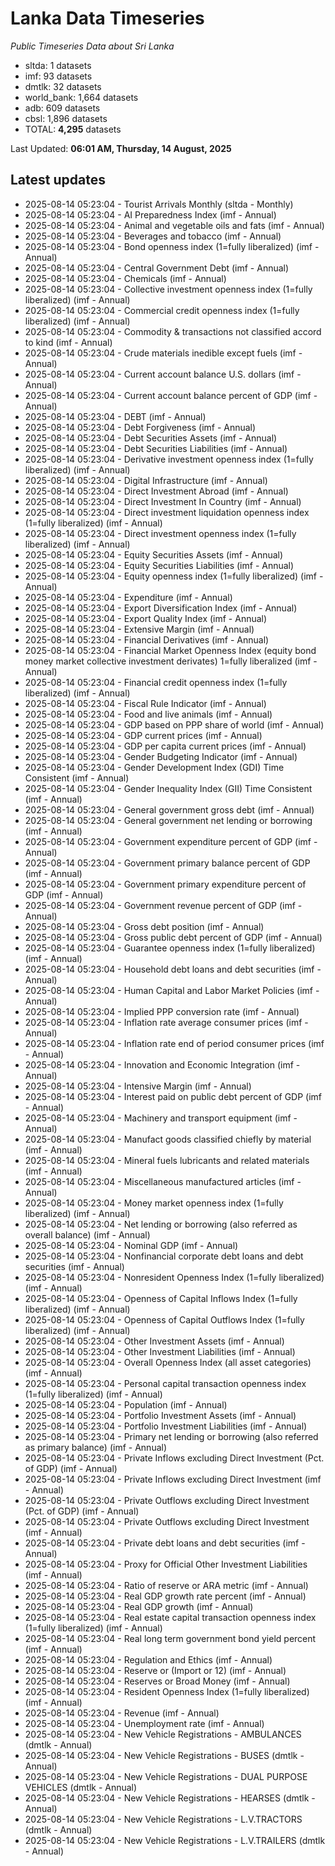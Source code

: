 # Lanka Data Timeseries
*Public Timeseries Data about Sri Lanka*

* sltda: 1 datasets
* imf: 93 datasets
* dmtlk: 32 datasets
* world_bank: 1,664 datasets
* adb: 609 datasets
* cbsl: 1,896 datasets
* TOTAL: **4,295** datasets

Last Updated: **06:01 AM, Thursday, 14 August, 2025**

## Latest updates

* 2025-08-14 05:23:04 - Tourist Arrivals Monthly (sltda - Monthly)
* 2025-08-14 05:23:04 - AI Preparedness Index (imf - Annual)
* 2025-08-14 05:23:04 - Animal and vegetable oils and fats (imf - Annual)
* 2025-08-14 05:23:04 - Beverages and tobacco (imf - Annual)
* 2025-08-14 05:23:04 - Bond openness index (1=fully liberalized) (imf - Annual)
* 2025-08-14 05:23:04 - Central Government Debt (imf - Annual)
* 2025-08-14 05:23:04 - Chemicals (imf - Annual)
* 2025-08-14 05:23:04 - Collective investment openness index (1=fully liberalized) (imf - Annual)
* 2025-08-14 05:23:04 - Commercial credit openness index (1=fully liberalized) (imf - Annual)
* 2025-08-14 05:23:04 - Commodity & transactions not classified accord to kind (imf - Annual)
* 2025-08-14 05:23:04 - Crude materials inedible except fuels (imf - Annual)
* 2025-08-14 05:23:04 - Current account balance U.S. dollars (imf - Annual)
* 2025-08-14 05:23:04 - Current account balance percent of GDP (imf - Annual)
* 2025-08-14 05:23:04 - DEBT (imf - Annual)
* 2025-08-14 05:23:04 - Debt Forgiveness (imf - Annual)
* 2025-08-14 05:23:04 - Debt Securities Assets (imf - Annual)
* 2025-08-14 05:23:04 - Debt Securities Liabilities (imf - Annual)
* 2025-08-14 05:23:04 - Derivative investment openness index (1=fully liberalized) (imf - Annual)
* 2025-08-14 05:23:04 - Digital Infrastructure (imf - Annual)
* 2025-08-14 05:23:04 - Direct Investment Abroad (imf - Annual)
* 2025-08-14 05:23:04 - Direct Investment In Country (imf - Annual)
* 2025-08-14 05:23:04 - Direct investment liquidation openness index (1=fully liberalized) (imf - Annual)
* 2025-08-14 05:23:04 - Direct investment openness index (1=fully liberalized) (imf - Annual)
* 2025-08-14 05:23:04 - Equity Securities Assets (imf - Annual)
* 2025-08-14 05:23:04 - Equity Securities Liabilities (imf - Annual)
* 2025-08-14 05:23:04 - Equity openness index (1=fully liberalized) (imf - Annual)
* 2025-08-14 05:23:04 - Expenditure (imf - Annual)
* 2025-08-14 05:23:04 - Export Diversification Index (imf - Annual)
* 2025-08-14 05:23:04 - Export Quality Index (imf - Annual)
* 2025-08-14 05:23:04 - Extensive Margin (imf - Annual)
* 2025-08-14 05:23:04 - Financial Derivatives (imf - Annual)
* 2025-08-14 05:23:04 - Financial Market Openness Index (equity bond money market collective investment derivates) 1=fully liberalized (imf - Annual)
* 2025-08-14 05:23:04 - Financial credit openness index (1=fully liberalized) (imf - Annual)
* 2025-08-14 05:23:04 - Fiscal Rule Indicator (imf - Annual)
* 2025-08-14 05:23:04 - Food and live animals (imf - Annual)
* 2025-08-14 05:23:04 - GDP based on PPP share of world (imf - Annual)
* 2025-08-14 05:23:04 - GDP current prices (imf - Annual)
* 2025-08-14 05:23:04 - GDP per capita current prices (imf - Annual)
* 2025-08-14 05:23:04 - Gender Budgeting Indicator (imf - Annual)
* 2025-08-14 05:23:04 - Gender Development Index (GDI) Time Consistent (imf - Annual)
* 2025-08-14 05:23:04 - Gender Inequality Index (GII) Time Consistent (imf - Annual)
* 2025-08-14 05:23:04 - General government gross debt (imf - Annual)
* 2025-08-14 05:23:04 - General government net lending or borrowing (imf - Annual)
* 2025-08-14 05:23:04 - Government expenditure percent of GDP (imf - Annual)
* 2025-08-14 05:23:04 - Government primary balance percent of GDP (imf - Annual)
* 2025-08-14 05:23:04 - Government primary expenditure percent of GDP (imf - Annual)
* 2025-08-14 05:23:04 - Government revenue percent of GDP (imf - Annual)
* 2025-08-14 05:23:04 - Gross debt position (imf - Annual)
* 2025-08-14 05:23:04 - Gross public debt percent of GDP (imf - Annual)
* 2025-08-14 05:23:04 - Guarantee openness index (1=fully liberalized) (imf - Annual)
* 2025-08-14 05:23:04 - Household debt loans and debt securities (imf - Annual)
* 2025-08-14 05:23:04 - Human Capital and Labor Market Policies (imf - Annual)
* 2025-08-14 05:23:04 - Implied PPP conversion rate (imf - Annual)
* 2025-08-14 05:23:04 - Inflation rate average consumer prices (imf - Annual)
* 2025-08-14 05:23:04 - Inflation rate end of period consumer prices (imf - Annual)
* 2025-08-14 05:23:04 - Innovation and Economic Integration (imf - Annual)
* 2025-08-14 05:23:04 - Intensive Margin (imf - Annual)
* 2025-08-14 05:23:04 - Interest paid on public debt percent of GDP (imf - Annual)
* 2025-08-14 05:23:04 - Machinery and transport equipment (imf - Annual)
* 2025-08-14 05:23:04 - Manufact goods classified chiefly by material (imf - Annual)
* 2025-08-14 05:23:04 - Mineral fuels lubricants and related materials (imf - Annual)
* 2025-08-14 05:23:04 - Miscellaneous manufactured articles (imf - Annual)
* 2025-08-14 05:23:04 - Money market openness index (1=fully liberalized) (imf - Annual)
* 2025-08-14 05:23:04 - Net lending or borrowing (also referred as overall balance) (imf - Annual)
* 2025-08-14 05:23:04 - Nominal GDP (imf - Annual)
* 2025-08-14 05:23:04 - Nonfinancial corporate debt loans and debt securities (imf - Annual)
* 2025-08-14 05:23:04 - Nonresident Openness Index (1=fully liberalized) (imf - Annual)
* 2025-08-14 05:23:04 - Openness of Capital Inflows Index (1=fully liberalized) (imf - Annual)
* 2025-08-14 05:23:04 - Openness of Capital Outflows Index (1=fully liberalized) (imf - Annual)
* 2025-08-14 05:23:04 - Other Investment Assets (imf - Annual)
* 2025-08-14 05:23:04 - Other Investment Liabilities (imf - Annual)
* 2025-08-14 05:23:04 - Overall Openness Index (all asset categories) (imf - Annual)
* 2025-08-14 05:23:04 - Personal capital transaction openness index (1=fully liberalized) (imf - Annual)
* 2025-08-14 05:23:04 - Population (imf - Annual)
* 2025-08-14 05:23:04 - Portfolio Investment Assets (imf - Annual)
* 2025-08-14 05:23:04 - Portfolio Investment Liabilities (imf - Annual)
* 2025-08-14 05:23:04 - Primary net lending or borrowing (also referred as primary balance) (imf - Annual)
* 2025-08-14 05:23:04 - Private Inflows excluding Direct Investment (Pct. of GDP) (imf - Annual)
* 2025-08-14 05:23:04 - Private Inflows excluding Direct Investment (imf - Annual)
* 2025-08-14 05:23:04 - Private Outflows excluding Direct Investment (Pct. of GDP) (imf - Annual)
* 2025-08-14 05:23:04 - Private Outflows excluding Direct Investment (imf - Annual)
* 2025-08-14 05:23:04 - Private debt loans and debt securities (imf - Annual)
* 2025-08-14 05:23:04 - Proxy for Official Other Investment Liabilities (imf - Annual)
* 2025-08-14 05:23:04 - Ratio of reserve or ARA metric (imf - Annual)
* 2025-08-14 05:23:04 - Real GDP growth rate percent (imf - Annual)
* 2025-08-14 05:23:04 - Real GDP growth (imf - Annual)
* 2025-08-14 05:23:04 - Real estate capital transaction openness index (1=fully liberalized) (imf - Annual)
* 2025-08-14 05:23:04 - Real long term government bond yield percent (imf - Annual)
* 2025-08-14 05:23:04 - Regulation and Ethics (imf - Annual)
* 2025-08-14 05:23:04 - Reserve or (Import or 12) (imf - Annual)
* 2025-08-14 05:23:04 - Reserves or Broad Money (imf - Annual)
* 2025-08-14 05:23:04 - Resident Openness Index (1=fully liberalized) (imf - Annual)
* 2025-08-14 05:23:04 - Revenue (imf - Annual)
* 2025-08-14 05:23:04 - Unemployment rate (imf - Annual)
* 2025-08-14 05:23:04 - New Vehicle Registrations - AMBULANCES (dmtlk - Annual)
* 2025-08-14 05:23:04 - New Vehicle Registrations - BUSES (dmtlk - Annual)
* 2025-08-14 05:23:04 - New Vehicle Registrations - DUAL PURPOSE VEHICLES (dmtlk - Annual)
* 2025-08-14 05:23:04 - New Vehicle Registrations - HEARSES (dmtlk - Annual)
* 2025-08-14 05:23:04 - New Vehicle Registrations - L.V.TRACTORS (dmtlk - Annual)
* 2025-08-14 05:23:04 - New Vehicle Registrations - L.V.TRAILERS (dmtlk - Annual)